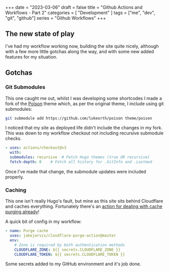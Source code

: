 +++
date = "2023-03-06"
draft = false
title = "Github Actions and Workflows - Part 2"
categories = [ "Development" ]
tags = ["me", "dev", "git", "github"]
series = "Github Workflows"
+++

## The new state of play
I've had my workflow working now, building the site quite nicely, although with a few more little gotchas along the way, and with some new added features for my situation.

## Gotchas
### Git Submodules
This one caught me out, whilst I was developing some shortcodes I made a fork of the [Poison](URL "https://github.com/lukeorth/poison") theme which, as per the original theme, I include using git submodules:
```bash
git submodule add https://github.com/lukeorth/poison theme/poison
```
I noticed that my site as deployed life didn't include the changes in my fork.  This was down to my workflow checkout not including recursive submodule checks.
```yaml {linenos=table,hl_lines=3,linenostart=20}
- uses: actions/checkout@v3
  with:
  submodules: recursive  # Fetch Hugo themes (true OR recursive)
  fetch-depth: 0    # Fetch all history for .GitInfo and .Lastmod
```
Once I've made that change, the submodule updates were included properly.

### Caching
This one isn't really Hugo's fault, but mine as this site sits behind Cloudflare and caches everything.  Fortunately there's an [action for dealing with cache purging already](URL "https://github.com/marketplace/actions/cloudflare-purge-cache")!

A quick bit of config in my workflow:
```yaml {linenos=table,linenostart=51}
- name: Purge cache
  uses: jakejarvis/cloudflare-purge-action@master
  env:
    # Zone is required by both authentication methods
    CLOUDFLARE_ZONE: ${{ secrets.CLOUDFLARE_ZONE }}
    CLOUDFLARE_TOKEN: ${{ secrets.CLOUDFLARE_TOKEN }}
```
Some secrets added to my GitHub environment and it's job done.